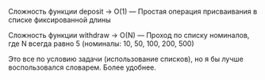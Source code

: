 Сложность функции deposit -> O(1) — Простая операция присваивания в списке фиксированной длины

Сложность функции withdraw -> O(N) — Проход по списку номиналов, где N всегда равно 5 (номиналы: 10, 50, 100, 200, 500)

Это все по условию задачи (использование списков), но я бы лучше воспользовался словарем. Более удобнее.